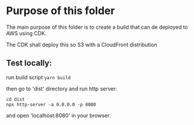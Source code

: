 # Purpose of this folder

The main purpose of this folder is to create a build that can de deployed to AWS using 
CDK.

The CDK shall deploy this so S3 with a CloudFront distribution

## Test locally:

run build script
`yarn build`

then go to 'dist' directory and run http server:
```text
cd dist
npx http-server -a 0.0.0.0 -p 8080
```

and open 'localhost:8080' in your browser.
